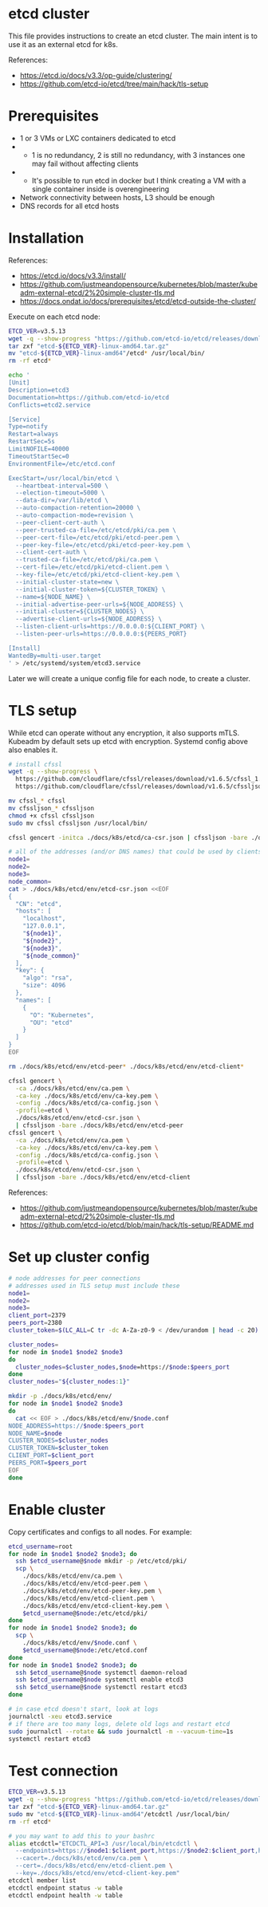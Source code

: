 
# etcd cluster

This file provides instructions to create an etcd cluster.
The main intent is to use it as an external etcd for k8s.

References:
- https://etcd.io/docs/v3.3/op-guide/clustering/
- https://github.com/etcd-io/etcd/tree/main/hack/tls-setup

# Prerequisites

- 1 or 3 VMs or LXC containers dedicated to etcd
- - 1 is no redundancy, 2 is still no redundancy, with 3 instances one may fail without affecting clients
- - It's possible to run etcd in docker but I think creating a VM with a single container inside is overengineering
- Network connectivity between hosts, L3 should be enough
- DNS records for all etcd hosts

# Installation

References:
- https://etcd.io/docs/v3.3/install/
- https://github.com/justmeandopensource/kubernetes/blob/master/kubeadm-external-etcd/2%20simple-cluster-tls.md
- https://docs.ondat.io/docs/prerequisites/etcd/etcd-outside-the-cluster/

Execute on each etcd node:

```bash
ETCD_VER=v3.5.13
wget -q --show-progress "https://github.com/etcd-io/etcd/releases/download/${ETCD_VER}/etcd-${ETCD_VER}-linux-amd64.tar.gz"
tar zxf "etcd-${ETCD_VER}-linux-amd64.tar.gz"
mv "etcd-${ETCD_VER}-linux-amd64"/etcd* /usr/local/bin/
rm -rf etcd*

echo '
[Unit]
Description=etcd3
Documentation=https://github.com/etcd-io/etcd
Conflicts=etcd2.service

[Service]
Type=notify
Restart=always
RestartSec=5s
LimitNOFILE=40000
TimeoutStartSec=0
EnvironmentFile=/etc/etcd.conf

ExecStart=/usr/local/bin/etcd \
  --heartbeat-interval=500 \
  --election-timeout=5000 \
  --data-dir=/var/lib/etcd \
  --auto-compaction-retention=20000 \
  --auto-compaction-mode=revision \
  --peer-client-cert-auth \
  --peer-trusted-ca-file=/etc/etcd/pki/ca.pem \
  --peer-cert-file=/etc/etcd/pki/etcd-peer.pem \
  --peer-key-file=/etc/etcd/pki/etcd-peer-key.pem \
  --client-cert-auth \
  --trusted-ca-file=/etc/etcd/pki/ca.pem \
  --cert-file=/etc/etcd/pki/etcd-client.pem \
  --key-file=/etc/etcd/pki/etcd-client-key.pem \
  --initial-cluster-state=new \
  --initial-cluster-token=${CLUSTER_TOKEN} \
  --name=${NODE_NAME} \
  --initial-advertise-peer-urls=${NODE_ADDRESS} \
  --initial-cluster=${CLUSTER_NODES} \
  --advertise-client-urls=${NODE_ADDRESS} \
  --listen-client-urls=https://0.0.0.0:${CLIENT_PORT} \
  --listen-peer-urls=https://0.0.0.0:${PEERS_PORT}

[Install]
WantedBy=multi-user.target
' > /etc/systemd/system/etcd3.service
```

Later we will create a unique config file for each node, to create a cluster.

# TLS setup

While etcd can operate without any encryption, it also supports mTLS.
Kubeadm by default sets up etcd with encryption. Systemd config above also enables it.

```bash
# install cfssl
wget -q --show-progress \
  https://github.com/cloudflare/cfssl/releases/download/v1.6.5/cfssl_1.6.5_linux_amd64 \
  https://github.com/cloudflare/cfssl/releases/download/v1.6.5/cfssljson_1.6.5_linux_amd64

mv cfssl_* cfssl
mv cfssljson_* cfssljson
chmod +x cfssl cfssljson
sudo mv cfssl cfssljson /usr/local/bin/

cfssl gencert -initca ./docs/k8s/etcd/ca-csr.json | cfssljson -bare ./docs/k8s/etcd/env/ca

# all of the addresses (and/or DNS names) that could be used by clients or peers
node1=
node2=
node3=
node_common=
cat > ./docs/k8s/etcd/env/etcd-csr.json <<EOF
{
  "CN": "etcd",
  "hosts": [
    "localhost",
    "127.0.0.1",
    "${node1}",
    "${node2}",
    "${node3}",
    "${node_common}"
  ],
  "key": {
    "algo": "rsa",
    "size": 4096
  },
  "names": [
    {
      "O": "Kubernetes",
      "OU": "etcd"
    }
  ]
}
EOF

rm ./docs/k8s/etcd/env/etcd-peer* ./docs/k8s/etcd/env/etcd-client*

cfssl gencert \
  -ca ./docs/k8s/etcd/env/ca.pem \
  -ca-key ./docs/k8s/etcd/env/ca-key.pem \
  -config ./docs/k8s/etcd/ca-config.json \
  -profile=etcd \
  ./docs/k8s/etcd/env/etcd-csr.json \
  | cfssljson -bare ./docs/k8s/etcd/env/etcd-peer
cfssl gencert \
  -ca ./docs/k8s/etcd/env/ca.pem \
  -ca-key ./docs/k8s/etcd/env/ca-key.pem \
  -config ./docs/k8s/etcd/ca-config.json \
  -profile=etcd \
  ./docs/k8s/etcd/env/etcd-csr.json \
  | cfssljson -bare ./docs/k8s/etcd/env/etcd-client
```

References:
- https://github.com/justmeandopensource/kubernetes/blob/master/kubeadm-external-etcd/2%20simple-cluster-tls.md
- https://github.com/etcd-io/etcd/blob/main/hack/tls-setup/README.md

# Set up cluster config

```bash
# node addresses for peer connections
# addresses used in TLS setup must include these
node1=
node2=
node3=
client_port=2379
peers_port=2380
cluster_token=$(LC_ALL=C tr -dc A-Za-z0-9 < /dev/urandom | head -c 20)

cluster_nodes=
for node in $node1 $node2 $node3
do
  cluster_nodes=$cluster_nodes,$node=https://$node:$peers_port
done
cluster_nodes="${cluster_nodes:1}"

mkdir -p ./docs/k8s/etcd/env/
for node in $node1 $node2 $node3
do
  cat << EOF > ./docs/k8s/etcd/env/$node.conf
NODE_ADDRESS=https://$node:$peers_port
NODE_NAME=$node
CLUSTER_NODES=$cluster_nodes
CLUSTER_TOKEN=$cluster_token
CLIENT_PORT=$client_port
PEERS_PORT=$peers_port
EOF
done
```

# Enable cluster

Copy certificates and configs to all nodes.
For example:

```bash
etcd_username=root
for node in $node1 $node2 $node3; do
  ssh $etcd_username@$node mkdir -p /etc/etcd/pki/
  scp \
    ./docs/k8s/etcd/env/ca.pem \
    ./docs/k8s/etcd/env/etcd-peer.pem \
    ./docs/k8s/etcd/env/etcd-peer-key.pem \
    ./docs/k8s/etcd/env/etcd-client.pem \
    ./docs/k8s/etcd/env/etcd-client-key.pem \
    $etcd_username@$node:/etc/etcd/pki/
done
for node in $node1 $node2 $node3; do
  scp \
    ./docs/k8s/etcd/env/$node.conf \
    $etcd_username@$node:/etc/etcd.conf
done
for node in $node1 $node2 $node3; do
  ssh $etcd_username@$node systemctl daemon-reload
  ssh $etcd_username@$node systemctl enable etcd3
  ssh $etcd_username@$node systemctl restart etcd3
done

# in case etcd doesn't start, look at logs
journalctl -xeu etcd3.service
# if there are too many logs, delete old logs and restart etcd
sudo journalctl --rotate && sudo journalctl -m --vacuum-time=1s
systemctl restart etcd3
```

# Test connection

```bash
ETCD_VER=v3.5.13
wget -q --show-progress "https://github.com/etcd-io/etcd/releases/download/${ETCD_VER}/etcd-${ETCD_VER}-linux-amd64.tar.gz"
tar zxf "etcd-${ETCD_VER}-linux-amd64.tar.gz"
sudo mv "etcd-${ETCD_VER}-linux-amd64"/etcdctl /usr/local/bin/
rm -rf etcd*

# you may want to add this to your bashrc
alias etcdctl="ETCDCTL_API=3 /usr/local/bin/etcdctl \
  --endpoints=https://$node1:$client_port,https://$node2:$client_port,https://$node3:$client_port \
  --cacert=./docs/k8s/etcd/env/ca.pem \
  --cert=./docs/k8s/etcd/env/etcd-client.pem \
  --key=./docs/k8s/etcd/env/etcd-client-key.pem"
etcdctl member list
etcdctl endpoint status -w table
etcdctl endpoint health -w table
```
